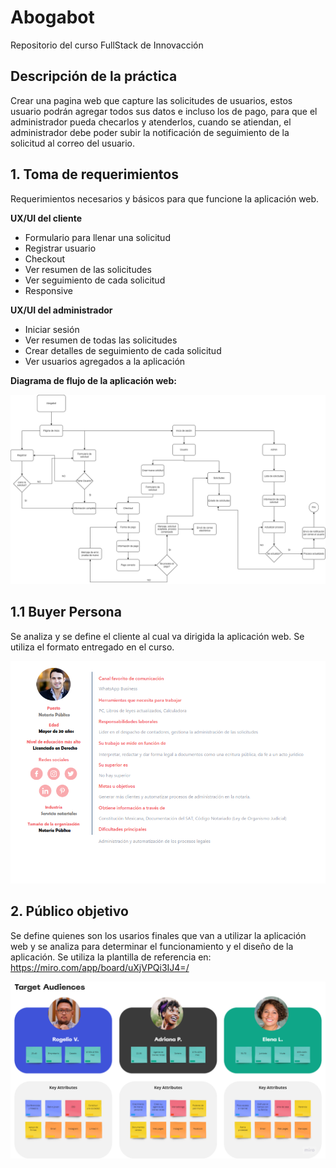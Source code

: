 # Abogabot
Repositorio del curso FullStack de Innovacción

## Descripción de la práctica
Crear una pagina web que capture las solicitudes de usuarios, estos usuario podrán agregar todos sus datos e incluso los de pago, para que el administrador
pueda checarlos y atenderlos, cuando se atiendan, el administrador debe poder subir la notificación de seguimiento de la solicitud al correo del usuario.

## 1. Toma de requerimientos
Requerimientos necesarios y básicos para que funcione la aplicación web.

**UX/UI del cliente**
- Formulario para llenar una solicitud
- Registrar usuario
- Checkout
- Ver resumen de las solicitudes
- Ver seguimiento de cada solicitud
- Responsive

**UX/UI del administrador**
- Iniciar sesión
- Ver resumen de todas las solicitudes
- Crear detalles de seguimiento de cada solicitud
- Ver usuarios agregados a la aplicación

**Diagrama de flujo de la aplicación web:**

![Diagrama de flujo](./Imagenes/diagrama_de_flujo.png)


## 1.1 Buyer Persona
Se analiza y se define el cliente al cual va dirigida la aplicación web. Se utiliza el formato entregado en el curso.

![Buyer persona](./Imagenes/buyer_persona.png)

## 2. Público objetivo
Se define quienes son los usarios finales que van a utilizar la aplicación web y se analiza para determinar el funcionamiento y el diseño de la aplicación. Se utiliza la plantilla de referencia en: https://miro.com/app/board/uXjVPQi3IJ4=/

![Publico objetivo](./Imagenes/publico_objetivo.png)

